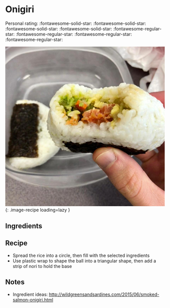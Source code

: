 <!-- Do not modify sections with "AUTO-*". They are updated by make.py -->

# Onigiri

<!-- rating=1; (User can specify rating on scale of 1-5) -->
<!-- AUTO-UserRating -->
Personal rating: :fontawesome-solid-star: :fontawesome-solid-star: :fontawesome-solid-star: :fontawesome-solid-star: :fontawesome-regular-star: :fontawesome-regular-star: :fontawesome-regular-star: :fontawesome-regular-star:
<!-- /AUTO-UserRating -->

<!-- name_image=onigiri.jpg; (User can specify image name if multiple exist) -->
<!-- AUTO-Image -->
![onigiri.jpg](./onigiri.jpg){: .image-recipe loading=lazy }
<!-- /AUTO-Image -->

## Ingredients



## Recipe

* Spread the rice into a circle, then fill with the selected ingredients
* Use plastic wrap to shape the ball into a triangular shape, then add a strip of nori to hold the base

## Notes

* Ingredient ideas: http://wildgreensandsardines.com/2015/06/smoked-salmon-onigiri.html

